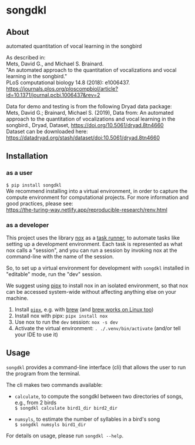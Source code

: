 # songdkl

## About
automated quantitation of vocal learning in the songbird

As described in:  
Mets, David G., and Michael S. Brainard.  
"An automated approach to the quantitation of vocalizations and vocal learning in the songbird."  
PLoS computational biology 14.8 (2018): e1006437.  
<https://journals.plos.org/ploscompbiol/article?id=10.1371/journal.pcbi.1006437&rev=2>

Data for demo and testing is from the following Dryad data package:  
Mets, David G.; Brainard, Michael S. (2019), 
Data from: An automated approach to the quantitation of vocalizations and vocal learning in the songbird., 
Dryad, Dataset, <https://doi.org/10.5061/dryad.8tn4660>  
Dataset can be downloaded here:  
<https://datadryad.org/stash/dataset/doi:10.5061/dryad.8tn4660>

## Installation
### as a user
`$ pip install songdkl`  
We recommend installing into a virtual environment, 
in order to capture the compute environment for computational projects.
For more information and good practices, please see:  
<https://the-turing-way.netlify.app/reproducible-research/renv.html>

### as a developer
This project uses the library [nox](https://nox.thea.codes/en/stable/) 
as a [task runner](https://scikit-hep.org/developer/tasks), 
to automate tasks like setting up a development environment.
Each task is represented as what nox calls a "session", 
and you can run a session by invoking nox 
at the command-line with the name of the session.

So, to set up a virtual environment for development 
with `songdkl` installed in "editable" mode, 
run the "dev" session.

We suggest using [pipx](https://github.com/pypa/pipx) 
to install nox in an isolated environment, 
so that nox can be accessed system-wide without affecting 
anything else on your machine.

1. Install [`pipx`](), e.g. with [brew](https://github.com/pypa/pipx#on-macos)
   (and [brew works on Linux too](https://docs.brew.sh/Homebrew-on-Linux))
2. Install nox with pipx: `pipx install nox`
3. Use nox to run the `dev` session: `nox -s dev`
4. Activate the virtual environment: `. ./.venv/bin/activate` (and/or tell your IDE to use it)

## Usage
`songdkl` provides a command-line interface (cli) 
that allows the user to run the program from the terminal.

The cli makes two commands available:
* `calculate`, to compute the songdkl between two directories of songs, e.g., from 2 birds  
  `$ songdkl calculate bird1_dir bird2_dir`

* `numsyls`, to estimate the number of syllables in a bird's song  
  `$ songdkl numsyls bird1_dir`

For details on usage, please run `songdkl --help`.

